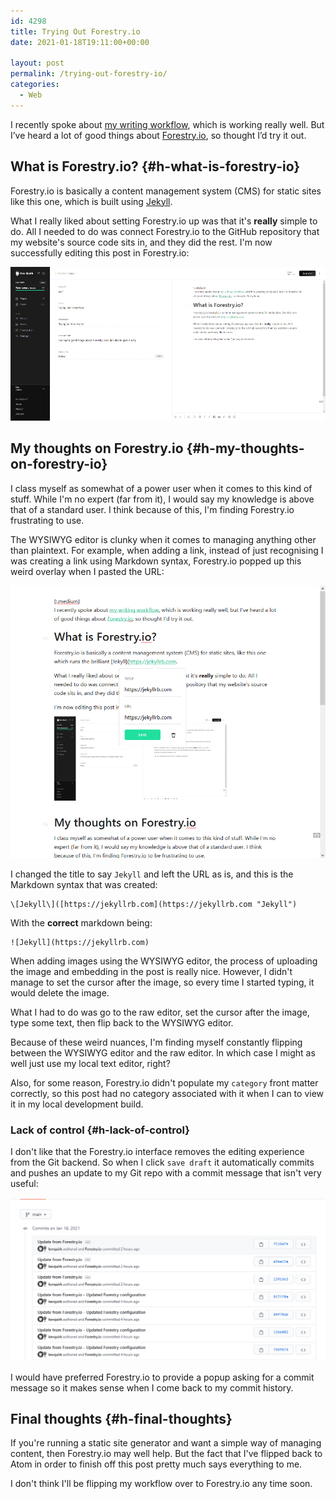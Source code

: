 ```yaml
---
id: 4298
title: Trying Out Forestry.io
date: 2021-01-18T19:11:00+00:00

layout: post
permalink: /trying-out-forestry-io/
categories:
  - Web
---
```

<p class="tldr">
  I recently spoke about <a href="/my-writing-workflow/">my writing workflow</a>, which is working really well. But I&#8217;ve heard a lot of good things about <a href="https://forestry.io">Forestry.io</a>, so thought I&#8217;d try it out.
</p>

## What is Forestry.io? {#h-what-is-forestry-io}

Forestry.io is basically a content management system (CMS) for static sites like this one, which is built using [Jekyll](https://jekyllrb.com).

What I really liked about setting Forestry.io up was that it's **really** simple to do. All I needed to do was connect Forestry.io to the GitHub repository that my website's source code sits in, and they did the rest. I'm now successfully editing this post in Forestry.io:

![](/assets/images/forestry-ui.png)   

## My thoughts on Forestry.io {#h-my-thoughts-on-forestry-io}

I class myself as somewhat of a power user when it comes to this kind of stuff. While I'm no expert (far from it), I would say my knowledge is above that of a standard user. I think because of this, I'm finding Forestry.io frustrating to use.

The WYSIWYG editor is clunky when it comes to managing anything other than plaintext. For example, when adding a link, instead of just recognising I was creating a link using Markdown syntax, Forestry.io popped up this weird overlay when I pasted the URL:

![](/assets/images/forestry-link-edit.png)

I changed the title to say `Jekyll` and left the URL as is, and this is the Markdown syntax that was created:

```
\[Jekyll\]([https://jekyllrb.com](https://jekyllrb.com "Jekyll")
```

With the **correct** markdown being:

```
![Jekyll](https://jekyllrb.com)
```

When adding images using the WYSIWYG editor, the process of uploading the image and embedding in the post is really nice. However, I didn't manage to set the cursor after the image, so every time I started typing, it would delete the image.

What I had to do was go to the raw editor, set the cursor after the image, type some text, then flip back to the WYSIWYG editor.

Because of these weird nuances, I'm finding myself constantly flipping between the WYSIWYG editor and the raw editor. In which case I might as well just use my local text editor, right?

Also, for some reason, Forestry.io didn't populate my `category` front matter correctly, so this post had no category associated with it when I can to view it in my local development build.

### Lack of control {#h-lack-of-control}

I don't like that the Forestry.io interface removes the editing experience from the Git backend. So when I click `save draft` it automatically commits and pushes an update to my Git repo with a commit message that isn't very useful:

![](/assets/images/forestry-commits.png) 

I would have preferred Forestry.io to provide a popup asking for a commit message so it makes sense when I come back to my commit history.

## Final thoughts {#h-final-thoughts}

If you're running a static site generator and want a simple way of managing content, then Forestry.io may well help. But the fact that I've flipped back to Atom in order to finish off this post pretty much says everything to me.

I don't think I'll be flipping my workflow over to Forestry.io any time soon.
